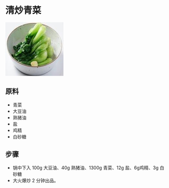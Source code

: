 # 清炒青菜

![清炒青菜](../images/清炒青菜.jpg)

## 原料

- 青菜
- 大豆油
- 熟猪油
- 盐
- 鸡精
- 白砂糖

## 步骤

- 锅中下入 100g 大豆油、40g 熟猪油、1300g 青菜、12g 盐、6g鸡精、3g 白砂糖
- 大火爆炒 2 分钟出品。
